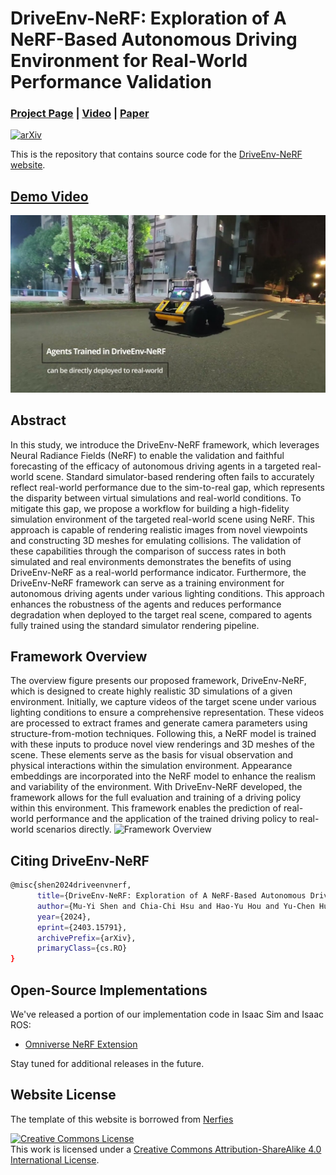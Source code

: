 # DriveEnv-NeRF: Exploration of A NeRF-Based Autonomous Driving Environment for Real-World Performance Validation

### [Project Page](https://muyishen2040.github.io/DriveEnvNeRF) | [Video](https://youtu.be/8wNflV_A5FM) | [Paper](https://arxiv.org/abs/2403.15791)

[![arXiv](https://img.shields.io/badge/arXiv-2403.15791-b31b1b.svg?style=flat-square)](https://arxiv.org/abs/2403.15791)<br>

This is the repository that contains source code for the [DriveEnv-NeRF website](https://muyishen2040.github.io/DriveEnvNeRF).

## [Demo Video](https://youtu.be/8wNflV_A5FM)

[![](static/images/video_preview.jpg)](https://youtu.be/8wNflV_A5FM)

## Abstract

In this study, we introduce the DriveEnv-NeRF framework, which leverages Neural Radiance Fields (NeRF) to enable the validation and faithful forecasting of the efficacy of autonomous driving agents in a targeted real-world scene. Standard simulator-based rendering often fails to accurately reflect real-world performance due to the sim-to-real gap, which represents the disparity between virtual simulations and real-world conditions. To mitigate this gap, we propose a workflow for building a high-fidelity simulation environment of the targeted real-world scene using NeRF. This approach is capable of rendering realistic images from novel viewpoints and constructing 3D meshes for emulating collisions. The validation of these capabilities through the comparison of success rates in both simulated and real environments demonstrates the benefits of using DriveEnv-NeRF as a real-world performance indicator. Furthermore, the DriveEnv-NeRF framework can serve as a training environment for autonomous driving agents under various lighting conditions. This approach enhances the robustness of the agents and reduces performance degradation when deployed to the target real scene, compared to agents fully trained using the standard simulator rendering pipeline.

## Framework Overview

The overview figure presents our proposed framework, DriveEnv-NeRF, which is designed to create highly
realistic 3D simulations of a given environment. Initially, we capture videos of the target scene under
various lighting conditions to ensure a comprehensive representation. These videos are processed to
extract frames and generate camera parameters using structure-from-motion techniques. Following this, a
NeRF model is trained with these inputs to produce novel view renderings and 3D meshes of the scene. These
elements serve as the basis for visual observation and physical interactions within the simulation
environment. Appearance embeddings are incorporated into the NeRF model to enhance the realism and
variability of the environment. With DriveEnv-NeRF developed, the framework allows for the full evaluation
and training of a driving policy within this environment. This framework enables the prediction of
real-world performance and the application of the trained driving policy to real-world scenarios directly.
![Framework Overview](static/images/framework_overview.png)

## Citing DriveEnv-NeRF

```sh
@misc{shen2024driveenvnerf,
      title={DriveEnv-NeRF: Exploration of A NeRF-Based Autonomous Driving Environment for Real-World Performance Validation}, 
      author={Mu-Yi Shen and Chia-Chi Hsu and Hao-Yu Hou and Yu-Chen Huang and Wei-Fang Sun and Chia-Che Chang and Yu-Lun Liu and Chun-Yi Lee},
      year={2024},
      eprint={2403.15791},
      archivePrefix={arXiv},
      primaryClass={cs.RO}
}
```

## Open-Source Implementations

We've released a portion of our implementation code in Isaac Sim and Isaac ROS:

- [Omniverse NeRF Extension](https://github.com/j3soon/omni-nerf-extension)

Stay tuned for additional releases in the future.

## Website License

The template of this website is borrowed from [Nerfies](https://github.com/nerfies/nerfies.github.io)

<a rel="license" href="http://creativecommons.org/licenses/by-sa/4.0/"><img alt="Creative Commons License" style="border-width:0" src="https://i.creativecommons.org/l/by-sa/4.0/88x31.png" /></a><br />This work is licensed under a <a rel="license" href="http://creativecommons.org/licenses/by-sa/4.0/">Creative Commons Attribution-ShareAlike 4.0 International License</a>.

